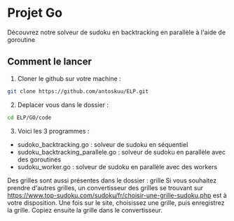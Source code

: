 # Projet Go

Découvrez notre solveur de sudoku en backtracking en parallèle à l'aide de goroutine

## Comment le lancer 

1) Cloner le github sur votre machine :

``` bash
git clone https://github.com/antoskuu/ELP.git
```

2) Deplacer vous dans le dossier :

``` bash
cd ELP/GO/code
```

3) Voici les 3 programmes :

- sudoko_backtracking.go : solveur de sudoku en séquentiel
- sudoku_backtracking_parallele.go : solveur de sudoku en parallèle avec des goroutines
- sudoku_worker.go : solveur de sudoku en parallèle avec des workers

Des grilles sont aussi présentes dans le dossier : grille 
Si vous souhaitez prendre d'autres grilles, un convertisseur des grilles se trouvant sur https://www.top-sudoku.com/sudoku/fr/choisir-une-grille-sudoku.php est à votre disposition.
Une fois sur le site, choisissez une grille, puis enregistrez la grille. Copiez ensuite la grille dans le convertisseur. 
